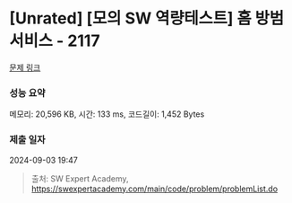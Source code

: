 # [Unrated] [모의 SW 역량테스트] 홈 방범 서비스 - 2117 

[문제 링크](https://swexpertacademy.com/main/code/problem/problemDetail.do?contestProbId=AV5V61LqAf8DFAWu) 

### 성능 요약

메모리: 20,596 KB, 시간: 133 ms, 코드길이: 1,452 Bytes

### 제출 일자

2024-09-03 19:47



> 출처: SW Expert Academy, https://swexpertacademy.com/main/code/problem/problemList.do